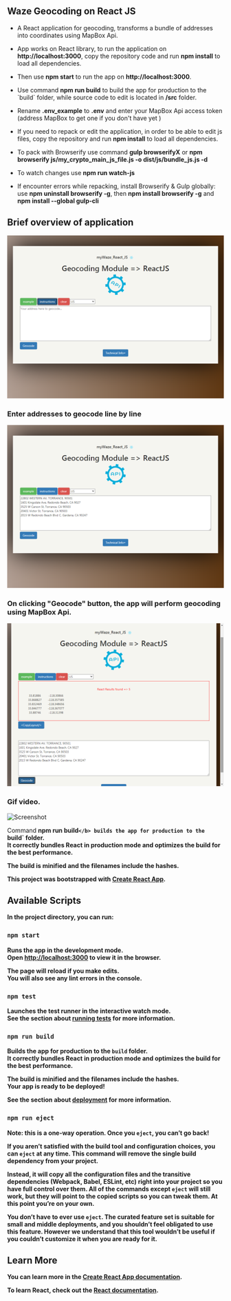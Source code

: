 
## Waze Geocoding on React JS

- <p>A React application for geocoding, transforms a bundle of addresses into coordinates using MapBox Api.</p>
- <p>App works on React library, to run the application on <b>http://localhost:3000</b>, copy the repository code and run <b>npm install</b> to load all dependencies. </p>
- <p>Then use <b>npm start</b> to run the app on <b>http://localhost:3000</b>.
- <p>Use command <b>npm run build</b> to build the app for production to the `build` folder, while source code to edit is located in <b>/src</b> folder.</p>
- <p>Rename <b>.env_example</b> to <b>.env</b> and enter your MapBox Api access token (address MapBox to get one if you don't have yet )</p>

- <p>If you need to repack or edit the application, in order to be able to edit js files, copy the repository and run <b>npm install</b> to load all dependencies. </p>
- <p>To pack with Browserify use command <b>gulp browserifyX</b> or <b> npm browserify js/my_crypto_main_js_file.js -o dist/js/bundle_js.js -d </b></p>
- <p>To watch changes use <b> npm run watch-js </b></p>
- <p>If encounter errors while repacking, install Browserify & Gulp globally: use  <b>npm uninstall browserify -g</b>, then <b>npm install browserify -g</b> and <b>npm install --global gulp-cli</b>

## Brief overview of application

![Screenshot](src/images/Screenshots/1.png)

### Enter addresses to geocode line by line

![Screenshot](src/images/Screenshots/2.png)

### On clicking "Geocode" button, the app will perform geocoding using MapBox Api. 

![Screenshot](src/images/Screenshots/3.png)

### Gif video. 

![Screenshot](src/images/Screenshots/geogoding.gif)


Command <b>npm run build`</b> builds the app for production to the `build` folder.<br>
It correctly bundles React in production mode and optimizes the build for the best performance.

The build is minified and the filenames include the hashes.<br>







This project was bootstrapped with [Create React App](https://github.com/facebook/create-react-app).

## Available Scripts

In the project directory, you can run:

### `npm start`

Runs the app in the development mode.<br>
Open [http://localhost:3000](http://localhost:3000) to view it in the browser.

The page will reload if you make edits.<br>
You will also see any lint errors in the console.

### `npm test`

Launches the test runner in the interactive watch mode.<br>
See the section about [running tests](https://facebook.github.io/create-react-app/docs/running-tests) for more information.

### `npm run build`

Builds the app for production to the `build` folder.<br>
It correctly bundles React in production mode and optimizes the build for the best performance.

The build is minified and the filenames include the hashes.<br>
Your app is ready to be deployed!

See the section about [deployment](https://facebook.github.io/create-react-app/docs/deployment) for more information.

### `npm run eject`

**Note: this is a one-way operation. Once you `eject`, you can’t go back!**

If you aren’t satisfied with the build tool and configuration choices, you can `eject` at any time. This command will remove the single build dependency from your project.

Instead, it will copy all the configuration files and the transitive dependencies (Webpack, Babel, ESLint, etc) right into your project so you have full control over them. All of the commands except `eject` will still work, but they will point to the copied scripts so you can tweak them. At this point you’re on your own.

You don’t have to ever use `eject`. The curated feature set is suitable for small and middle deployments, and you shouldn’t feel obligated to use this feature. However we understand that this tool wouldn’t be useful if you couldn’t customize it when you are ready for it.

## Learn More

You can learn more in the [Create React App documentation](https://facebook.github.io/create-react-app/docs/getting-started).

To learn React, check out the [React documentation](https://reactjs.org/).
